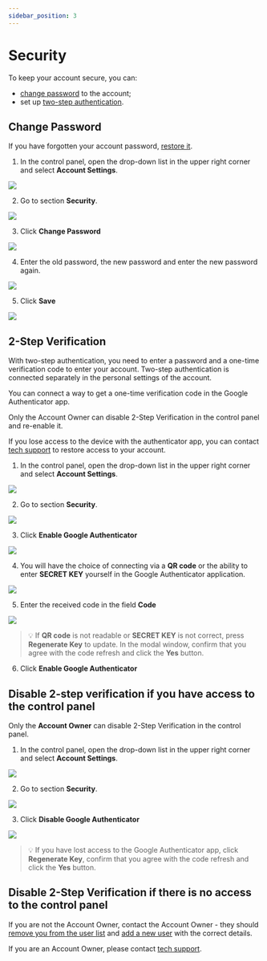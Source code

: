 ```yaml
---
sidebar_position: 3
---
```


# Security

To keep your account secure, you can:

- [change password](#change-password) to the account;
- set up [two-step authentication](#).

## Change Password

If you have forgotten your account password, [restore it](./restoring-access).

1. In the control panel, open the drop-down list in the upper right corner and select **Account Settings**.

![](./img/security/i-sec-1.svg)

2. Go to section **Security**.

![](./img/security/i-sec-2.svg)

3. Click **Change Password**

![](./img/security/i-sec-4.svg)

4. Enter the old password, the new password and enter the new password again.

![](./img/security/i-sec-5.svg)

5. Click **Save**

![](./img/security/i-sec-6.svg)

## 2-Step Verification

With two-step authentication, you need to enter a password and a one-time verification code to enter your account. Two-step authentication is connected separately in the personal settings of the account.

You can connect a way to get a one-time verification code in the Google Authenticator app.

Only the Account Owner can disable 2-Step Verification in the control panel and re-enable it.

If you lose access to the device with the authenticator app, you can contact [tech support](#) to restore access to your account.

1. In the control panel, open the drop-down list in the upper right corner and select **Account Settings**.

![](./img/security/i-sec-1.svg)

2. Go to section **Security**.

![](./img/security/i-sec-2.svg)

3. Click **Enable Google Authenticator**

![](./img/security/i-sec-7.svg)

4. You will have the choice of connecting via a **QR code** or the ability to enter **SECRET KEY** yourself in the Google Authenticator application.

![](./img/security/i-sec-8.svg)

5. Enter the received code in the field **Code**

![](./img/security/i-sec-9.svg)

> :bulb: If **QR code** is not readable or **SECRET KEY** is not correct, press **Regenerate Key** to update. In the modal window, confirm that you agree with the code refresh and click the **Yes** button.

6. Click **Enable Google Authenticator**

## Disable 2-step verification if you have access to the control panel

Only the **Account Owner** can disable 2-Step Verification in the control panel.

1. In the control panel, open the drop-down list in the upper right corner and select **Account Settings**.

![](./img/security/i-sec-1.svg)

2. Go to section **Security**.

![](./img/security/i-sec-2.svg)

3. Click **Disable Google Authenticator**

![](./img/security/i-sec-10.svg)

> :bulb: If you have lost access to the Google Authenticator app, click **Regenerate Key**, confirm that you agree with the code refresh and click the **Yes** button.

## Disable 2-Step Verification if there is no access to the control panel

If you are not the Account Owner, contact the Account Owner - they should [remove you from the user list](#) and [add a new user](#) with the correct details.

If you are an Account Owner, please contact [tech support](#).